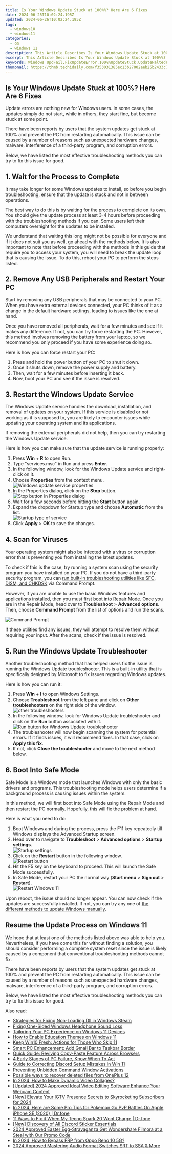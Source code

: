 ```yaml
---
title: Is Your Windows Update Stuck at 100%%? Here Are 6 Fixes
date: 2024-06-25T10:02:24.195Z
updated: 2024-06-26T10:02:24.195Z
tags:
  - windows10
  - windows11
categories:
  - os
  - windows 11
description: This Article Describes Is Your Windows Update Stuck at 100%%? Here Are 6 Fixes
excerpt: This Article Describes Is Your Windows Update Stuck at 100%%? Here Are 6 Fixes
keywords: Windows UpdFail,FixUpdateError,100%%UpdateStuck,UpdateHaltedFix,WinUpdLockup,CureWinUpdate,Fix100Update
thumbnail: https://thmb.techidaily.com/f353031385ec13b27002aeb25b2433c7b7f2839e202aee43a31b71787185171a.jpg
---
```


## Is Your Windows Update Stuck at 100%? Here Are 6 Fixes

 Update errors are nothing new for Windows users. In some cases, the updates simply do not start, while in others, they start fine, but become stuck at some point.

 There have been reports by users that the system updates get stuck at 100% and prevent the PC from restarting automatically. This issue can be caused by a number of reasons such as unexpected hardware changes, malware, interference of a third-party program, and corruption errors.

 Below, we have listed the most effective troubleshooting methods you can try to fix this issue for good.

## 1\. Wait for the Process to Complete

 It may take longer for some Windows updates to install, so before you begin troubleshooting, ensure that the update is stuck and not in between operations.

 The best way to do this is by waiting for the process to complete on its own. You should give the update process at least 3-4 hours before proceeding with the troubleshooting methods if you can. Some users left their computers overnight for the updates to be installed.

 We understand that waiting this long might not be possible for everyone and if it does not suit you as well, go ahead with the methods below. It is also important to note that before proceeding with the methods in this guide that require you to access your system, you will need to break the update loop that is causing the issue. To do this, reboot your PC to perform the steps listed.

## 2\. Remove Any USB Peripherals and Restart Your PC

 Start by removing any USB peripherals that may be connected to your PC. When you have extra external devices connected, your PC thinks of it as a change in the default hardware settings, leading to issues like the one at hand.

 Once you have removed all peripherals, wait for a few minutes and see if it makes any difference. If not, you can try force restarting the PC. However, this method involves removing the battery from your laptop, so we recommend you only proceed if you have some experience doing so.

 Here is how you can force restart your PC:

1. Press and hold the power button of your PC to shut it down.
2. Once it shuts down, remove the power supply and battery.
3. Then, wait for a few minutes before inserting it back.
4. Now, boot your PC and see if the issue is resolved.

## 3\. Restart the Windows Update Service

 The Windows Update service handles the download, installation, and removal of updates on your system. If this service is disabled or not working as it is supposed to, you are likely to encounter issues while updating your operating system and its applications.

 If removing the external peripherals did not help, then you can try restarting the Windows Update service.

 Here is how you can make sure that the update service is running properly:

1. Press **Win** \+ **R** to open Run.
2. Type "services.msc" in Run and press **Enter**.
3. In the following window, look for the Windows Update service and right-click on it.
4. Choose **Properties** from the context menu.  
![Windows update service properties](https://static1.makeuseofimages.com/wordpress/wp-content/uploads/2022/04/services-windows-update-properties.jpg)
5. In the Properties dialog, click on the **Stop** button.  
![Stop button in Properties dialog](https://static1.makeuseofimages.com/wordpress/wp-content/uploads/2022/04/win10-windows-update-properties-stop.jpg)
6. Wait for a few seconds before hitting the **Start** button again.
7. Expand the dropdown for Startup type and choose **Automatic** from the list.  
![Startup type of service](https://static1.makeuseofimages.com/wordpress/wp-content/uploads/2022/06/windows-update-automatic-startup-type.jpg)
8. Click **Apply** \> **OK** to save the changes.

## 4\. Scan for Viruses

 Your operating system might also be infected with a virus or corruption error that is preventing you from installing the latest updates.

 To check if this is the case, try running a system scan using the security program you have installed on your PC. If you do not have a third-party security program, you can [run built-in troubleshooting utilities like SFC, DISM, and CHKDSK](https://www.makeuseof.com/difference-between-chkdsk-sfc-and-dism-in-windows-10/) via Command Prompt.

 However, if you are unable to use the basic Windows features and applications installed, then you must first [boot into Repair Mode](https://www.makeuseof.com/fix-windows-11-stuck-preparing-windows/). Once you are in the Repair Mode, head over to **Troubleshoot** \> **Advanced options**. Then, choose **Command Prompt** from the list of options and run the scans.

![Command Prompt](https://static1.makeuseofimages.com/wordpress/wp-content/uploads/2022/05/win10-command-prompt.jpg)

 If these utilities find any issues, they will attempt to resolve them without requiring your input. After the scans, check if the issue is resolved.

## 5\. Run the Windows Update Troubleshooter

 Another troubleshooting method that has helped users fix the issue is running the Windows Update troubleshooter. This is a built-in utility that is specifically designed by Microsoft to fix issues regarding Windows updates.

 Here is how you can run it:

1. Press **Win** \+ **I** to open Windows Settings.
2. Choose **Troubleshoot** from the left pane and click on **Other troubleshooters** on the right side of the window.  
![other troubleshooters](https://static1.makeuseofimages.com/wordpress/wp-content/uploads/2022/04/other-troubleshooters-1.jpg)
3. In the following window, look for Windows Update troubleshooter and click on the **Run** button associated with it.  
![Run button for Windows Update troubleshooter](https://static1.makeuseofimages.com/wordpress/wp-content/uploads/2022/06/windows-update-troubleshooter.jpg)
4. The troubleshooter will now begin scanning the system for potential errors. If it finds issues, it will recommend fixes. In that case, click on **Apply this fix**.
5. If not, click **Close the troubleshooter** and move to the next method below.

## 6\. Boot Into Safe Mode

 Safe Mode is a Windows mode that launches Windows with only the basic drivers and programs. This troubleshooting mode helps users determine if a background process is causing issues within the system.

 In this method, we will first boot into Safe Mode using the Repair Mode and then restart the PC normally. Hopefully, this will fix the problem at hand.

 Here is what you need to do:

1. Boot Windows and during the process, press the F11 key repeatedly till Windows displays the Advanced Startup screen.
2. Head over to navigate to **Troubleshoot** \> **Advanced options** \> **Startup settings**.  
![Startup settings](https://static1.makeuseofimages.com/wordpress/wp-content/uploads/2022/05/win10-startup-settings.jpg)
3. Click on the **Restart** button in the following window.  
![Restart button](https://static1.makeuseofimages.com/wordpress/wp-content/uploads/2022/05/win10-startup-settings-restart.jpg)
4. Hit the F5 key on the keyboard to proceed. This will launch the Safe Mode successfully.
5. In Safe Mode, restart your PC the normal way (**Start menu** \> **Sign out** \> **Restart**).  
![Restart Windows 11](https://static1.makeuseofimages.com/wordpress/wp-content/uploads/2022/05/win11-safe-mode-restart.jpg)

 Upon reboot, the issue should no longer appear. You can now check if the updates are successfully installed. If not, you can try any one of [the different methods to update Windows manually](https://www.makeuseof.com/update-windows-manually/).

## Resume the Update Process on Windows 11

 We hope that at least one of the methods listed above was able to help you. Nevertheless, if you have come this far without finding a solution, you should consider performing a complete system reset since the issue is likely caused by a component that conventional troubleshooting methods cannot fix.

 There have been reports by users that the system updates get stuck at 100% and prevent the PC from restarting automatically. This issue can be caused by a number of reasons such as unexpected hardware changes, malware, interference of a third-party program, and corruption errors.

 Below, we have listed the most effective troubleshooting methods you can try to fix this issue for good.

<span class="atpl-alsoreadstyle">Also read:</span>
<div><ul>
<li><a href="https://win11.techidaily.com/strategies-for-fixing-non-loading-dll-in-windows-steam/"><u>Strategies for Fixing Non-Loading Dll in Windows Steam</u></a></li>
<li><a href="https://win11.techidaily.com/fixing-one-sided-windows-headphone-sound-loss/"><u>Fixing One-Sided Windows Headphone Sound Loss</u></a></li>
<li><a href="https://win11.techidaily.com/tailoring-your-pc-experience-on-windows-11-devices/"><u>Tailoring Your PC Experience on Windows 11 Devices</u></a></li>
<li><a href="https://win11.techidaily.com/how-to-enable-education-themes-on-windows-11/"><u>How to Enable Education Themes on Windows 11</u></a></li>
<li><a href="https://win11.techidaily.com/keep-win10-fresh-actions-for-those-who-skip-11/"><u>Keep Win10 Fresh: Actions for Those Who Skip 11</u></a></li>
<li><a href="https://win11.techidaily.com/smart-pc-enhancement-add-gmail-bar-to-taskbar-border/"><u>Smart PC Enhancement: Add Gmail Bar to Taskbar Border</u></a></li>
<li><a href="https://win11.techidaily.com/quick-guide-reviving-copy-paste-feature-across-browsers/"><u>Quick Guide: Reviving Copy-Paste Feature Across Browsers</u></a></li>
<li><a href="https://win11.techidaily.com/4-early-stages-of-pc-failure-know-when-to-act/"><u>4 Early Stages of PC Failure, Know When To Act</u></a></li>
<li><a href="https://win11.techidaily.com/guide-to-correcting-discord-setup-mistakes-in-win-11/"><u>Guide to Correcting Discord Setup Mistakes in Win 11</u></a></li>
<li><a href="https://win11.techidaily.com/preventing-unbidden-command-window-activations/"><u>Preventing Unbidden Command Window Activations</u></a></li>
<li><a href="https://review-topics.techidaily.com/possible-ways-to-recover-deleted-files-from-oneplus-12-by-fonelab-android-recover-data/"><u>Possible ways to recover deleted files from OnePlus 12</u></a></li>
<li><a href="https://ai-editing-video.techidaily.com/in-2024-how-to-make-dynamic-video-collages/"><u>In 2024, How to Make Dynamic Video Collages?</u></a></li>
<li><a href="https://screen-video-capture.techidaily.com/updated-2024-approved-ideal-video-editing-software-enhance-your-webcam-content/"><u>[Updated] 2024 Approved  Ideal Video Editing Software  Enhance Your Webcam Content</u></a></li>
<li><a href="https://instagram-video-files.techidaily.com/new-elevate-your-igtv-presence-secrets-to-skyrocketing-subscribers-for-2024/"><u>[New] Elevate Your IGTV Presence  Secrets to Skyrocketing Subscribers for 2024</u></a></li>
<li><a href="https://ios-pokemon-go.techidaily.com/in-2024-here-are-some-pro-tips-for-pokemon-go-pvp-battles-on-apple-iphone-se-2020-drfone-by-drfone-virtual-ios/"><u>In 2024, Here are Some Pro Tips for Pokemon Go PvP Battles On Apple iPhone SE (2020) | Dr.fone</u></a></li>
<li><a href="https://howto.techidaily.com/11-ways-to-fix-it-when-my-tecno-spark-20-wont-charge-drfone-by-drfone-fix-android-problems-fix-android-problems/"><u>11 Ways to Fix it When My Tecno Spark 20 Wont Charge | Dr.fone</u></a></li>
<li><a href="https://discord-videos.techidaily.com/new-discovery-of-all-discord-sticker-essentials/"><u>[New] Discovery of All  Discord Sticker Essentials</u></a></li>
<li><a href="https://ai-vdieo-software.techidaily.com/2024-approved-easter-egg-stravaganza-get-wondershare-filmora-at-a-steal-with-our-promo-code/"><u>2024 Approved Easter Egg-Stravaganza Get Wondershare Filmora at a Steal with Our Promo Code</u></a></li>
<li><a href="https://android-frp.techidaily.com/in-2024-how-to-bypass-frp-from-oppo-reno-10-5g-by-drfone-android/"><u>In 2024, How to Bypass FRP from Oppo Reno 10 5G?</u></a></li>
<li><a href="https://extra-guidance.techidaily.com/2024-approved-mastering-audio-format-switches-srt-to-ssa-and-more/"><u>2024 Approved  Mastering Audio Format Switches  SRT to SSA & More</u></a></li>
</ul></div>

<ins class="adsbygoogle"
      style="display:block"
      data-ad-client="ca-pub-7571918770474297"
      data-ad-slot="8358498916"
      data-ad-format="auto"
      data-full-width-responsive="true"></ins>